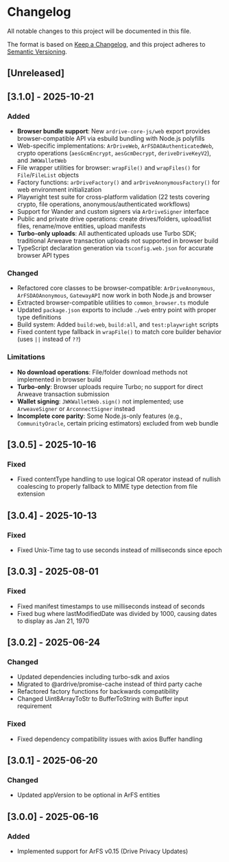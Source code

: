 # Changelog

All notable changes to this project will be documented in this file.

The format is based on [Keep a Changelog](https://keepachangelog.com/en/1.1.0/),
and this project adheres to [Semantic Versioning](https://semver.org/spec/v2.0.0.html).

## [Unreleased]

## [3.1.0] - 2025-10-21

### Added

- **Browser bundle support**: New `ardrive-core-js/web` export provides browser-compatible API via esbuild bundling with Node.js polyfills
- Web-specific implementations: `ArDriveWeb`, `ArFSDAOAuthenticatedWeb`, crypto operations (`aesGcmEncrypt`, `aesGcmDecrypt`, `deriveDriveKeyV2`), and `JWKWalletWeb`
- File wrapper utilities for browser: `wrapFile()` and `wrapFiles()` for `File`/`FileList` objects
- Factory functions: `arDriveFactory()` and `arDriveAnonymousFactory()` for web environment initialization
- Playwright test suite for cross-platform validation (22 tests covering crypto, file operations, anonymous/authenticated workflows)
- Support for Wander and custom signers via `ArDriveSigner` interface
- Public and private drive operations: create drives/folders, upload/list files, rename/move entities, upload manifests
- **Turbo-only uploads**: All authenticated uploads use Turbo SDK; traditional Arweave transaction uploads not supported in browser build
- TypeScript declaration generation via `tsconfig.web.json` for accurate browser API types

### Changed

- Refactored core classes to be browser-compatible: `ArDriveAnonymous`, `ArFSDAOAnonymous`, `GatewayAPI` now work in both Node.js and browser
- Extracted browser-compatible utilities to `common_browser.ts` module
- Updated `package.json` exports to include `./web` entry point with proper type definitions
- Build system: Added `build:web`, `build:all`, and `test:playwright` scripts
- Fixed content type fallback in `wrapFile()` to match core builder behavior (uses `||` instead of `??`)

### Limitations

- **No download operations**: File/folder download methods not implemented in browser build
- **Turbo-only**: Browser uploads require Turbo; no support for direct Arweave transaction submission
- **Wallet signing**: `JWKWalletWeb.sign()` not implemented; use `ArweaveSigner` or `ArconnectSigner` instead
- **Incomplete core parity**: Some Node.js-only features (e.g., `CommunityOracle`, certain pricing estimators) excluded from web bundle

## [3.0.5] - 2025-10-16

### Fixed

- Fixed contentType handling to use logical OR operator instead of nullish coalescing to properly fallback to MIME type detection from file extension

## [3.0.4] - 2025-10-13

### Fixed

- Fixed Unix-Time tag to use seconds instead of milliseconds since epoch

## [3.0.3] - 2025-08-01

### Fixed

- Fixed manifest timestamps to use milliseconds instead of seconds
- Fixed bug where lastModifiedDate was divided by 1000, causing dates to display as Jan 21, 1970

## [3.0.2] - 2025-06-24

### Changed

- Updated dependencies including turbo-sdk and axios
- Migrated to @ardrive/promise-cache instead of third party cache
- Refactored factory functions for backwards compatibility
- Changed Uint8ArrayToStr to BufferToString with Buffer input requirement

### Fixed

- Fixed dependency compatibility issues with axios Buffer handling

## [3.0.1] - 2025-06-20

### Changed

- Updated appVersion to be optional in ArFS entities

## [3.0.0] - 2025-06-16

### Added

- Implemented support for ArFS v0.15 (Drive Privacy Updates)
